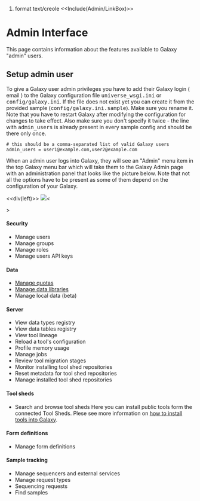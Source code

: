 1. format text/creole <<Include(Admin/LinkBox)>> 

# Admin Interface

This page contains information about the features available to Galaxy "admin" users.

## Setup admin user

To give a Galaxy user admin privileges you have to add their Galaxy login ( email ) to the Galaxy configuration file <tt>universe_wsgi.ini</tt> or <tt>config/galaxy.ini</tt>. If the file does not exist yet you can create it from the provided sample (<tt>config/galaxy.ini.sample</tt>). Make sure you rename it. Note that you have to restart Galaxy after modifying the configuration for changes to take effect. Also make sure you don't specify it twice - the line with <tt>admin_users</tt> is already present in every sample config and should be there only once.

```
# this should be a comma-separated list of valid Galaxy users
admin_users = user1@example.com,user2@example.com
```

When an admin user logs into Galaxy, they will see an "Admin" menu item in the top Galaxy menu bar which will take them to the Galaxy Admin page with an administration panel that looks like the picture below. Note that not all the options have to be present as some of them depend on the configuration of your Galaxy.

<<div(left)>> ![](Admin/Interface/admin_panel_galaxy.png)<<div>>

#### Security

- Manage users 
- Manage groups 
- Manage roles 
- Manage users API keys 

#### Data

- [Manage quotas](Admin%2FDiskQuotas) 
- [Manage data libraries](Admin%2FDataLibraries%2FLibraries) 
- Manage local data (beta) 

#### Server

- View data types registry 
- View data tables registry 
- View tool lineage 
- Reload a tool's configuration 
- Profile memory usage 
- Manage jobs 
- Review tool migration stages 
- Monitor installing tool shed repositories 
- Reset metadata for tool shed repositories 
- Manage installed tool shed repositories 

#### Tool sheds

- Search and browse tool sheds Here you can install public tools form the connected Tool Sheds. Plese see more information on [how to install tools into Galaxy](Admin%2FTools%2FAddToolFromToolShedTutorial). 

#### Form definitions

- Manage form definitions 

#### Sample tracking

- Manage sequencers and external services 
- Manage request types 
- Sequencing requests 
- Find samples 
